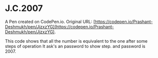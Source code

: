 # J.C.2007

A Pen created on CodePen.io. Original URL: [https://codepen.io/Prashant-Deshmukh/pen/JjzxzYG](https://codepen.io/Prashant-Deshmukh/pen/JjzxzYG).

This code shows that all the number is equivalent to the one after some steps of operation
It ask's an password to show step.
and password is 2007.
